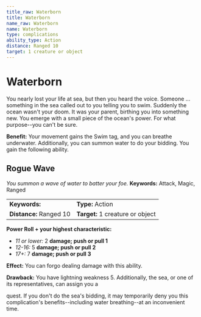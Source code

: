 ```yaml
---
title_raw: Waterborn
title: Waterborn
name_raw: Waterborn
name: Waterborn
type: complications
ability_type: Action
distance: Ranged 10
target: 1 creature or object
---
```


# Waterborn

You nearly lost your life at sea, but then you heard the voice. Someone ... something in the sea called out to you telling you to swim. Suddenly the ocean wasn't your doom. It was your parent, birthing you into something new. You emerge with a small piece of the ocean's power. For what purpose--you can't be sure.

**Benefit:** Your movement gains the Swim tag, and you can breathe underwater. Additionally, you can summon water to do your bidding. You gain the following ability.

## Rogue Wave

*You summon a wave of water to batter your foe.* **Keywords:** Attack, Magic, Ranged

|                         |                                  |
| :---------------------- | :------------------------------- |
| **Keywords:**           | **Type:** Action                 |
| **Distance:** Ranged 10 | **Target:** 1 creature or object |

**Power Roll + your highest characteristic:**

- *11 or lower:* 2 **damage; push or pull 1**
- *12-16:* 5 **damage; push or pull 2**
- *17+:* 7 **damage; push or pull 3**

**Effect:** You can forgo dealing damage with this ability.

**Drawback:** You have lightning weakness 5. Additionally, the sea, or one of its representatives, can assign you a

quest. If you don't do the sea's bidding, it may temporarily deny you this complication's benefits--including water breathing--at an inconvenient time.
